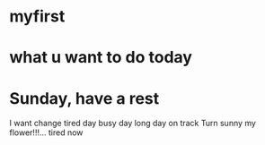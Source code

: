 # myfirst
# what u want to do today
# Sunday, have a rest
I want change
tired day
busy day
long day
on track
Turn sunny
my flower!!!...
tired now
